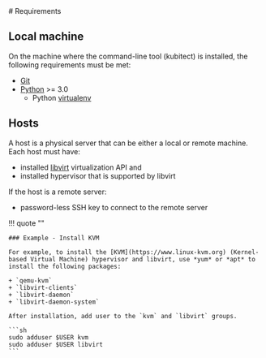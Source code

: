 <div markdown="1" class="text-center">
# Requirements
</div>

## Local machine

<div markdown="1" class="text-justify">

On the machine where the command-line tool (kubitect) is installed, the following requirements must be met:

+ [Git](https://git-scm.com/)
+ [Python](https://www.python.org/) >= 3.0
  - Python [virtualenv](https://virtualenv.pypa.io/en/latest/index.html)

## Hosts

A host is a physical server that can be either a local or remote machine.
Each host must have:

+ installed [libvirt](https://libvirt.org/) virtualization API and
+ installed hypervisor that is supported by libvirt

If the host is a remote server:

+ password-less SSH key to connect to the remote server

!!! quote ""

    ### Example - Install KVM

    For example, to install the [KVM](https://www.linux-kvm.org) (Kernel-based Virtual Machine) hypervisor and libvirt, use *yum* or *apt* to install the following packages:

    + `qemu-kvm`
    + `libvirt-clients`
    + `libvirt-daemon`
    + `libvirt-daemon-system`

    After installation, add user to the `kvm` and `libvirt` groups.

    ```sh
    sudo adduser $USER kvm
    sudo adduser $USER libvirt
    ```

</div>
